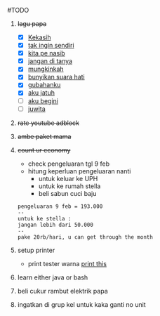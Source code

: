 #TODO

1. ~~lagu papa~~
    - [x] [Kekasih](https://youtu.be/XrqiM-urPLE?si=mETutGYr1wMxnGKL)
    - [x] [tak ingin sendiri](https://youtu.be/2PFFCHHoD5A?si=lFMFIqgLPIzrudVR)
    - [x] [kita pe nasib](https://youtu.be/gBoPdZjnP5U?si=Qk-PwhdguF62HBwF)
    - [x] [jangan di tanya](https://youtu.be/R8F5b0EaYr8?si=COHifn8i0lxOHnH5)
    - [x] [mungkinkah](https://youtu.be/bCqsI_qtprY?si=7cYD2LBV5Y3chL3r)
    - [x] [bunyikan suara hati](https://youtu.be/lN1YhpvROVg?si=lBgOQhEjQd-_gjx1)
    - [x] [gubahanku](https://youtu.be/uXN8wjp5Fek?si=YGg0z7SsgJwhXIqH)
    - [x] [aku jatuh](https://youtu.be/WpuH3pSymAY?si=hQ069dgaasD6pxhm)
    - [ ] [aku begini](https://youtu.be/WpuH3pSymAY?si=hQ069dgaasD6pxhm)
    - [ ] [juwita](https://youtu.be/7v0KChDftqU?si=mBzOIeohbUZMs6vv)

2. ~~rate youtube adblock~~
3. ~~ambe paket mama~~
4. ~~count ur economy~~
    - check pengeluaran tgl 9 feb
    - hitung keperluan pengeluaran nanti
        - untuk keluar ke UPH
        - untuk ke rumah stella
        - beli sabun cuci baju
    ```
    pengeluaran 9 feb = 193.000
    --
    untuk ke stella :
    jangan lebih dari 50.000
    --
    pake 20rb/hari, u can get through the month
    ``` 

 
5. setup printer
    - print tester warna [print this](https://printertesting.com/wp-content/uploads/2020/11/print-test-page-color.jpg)
6. learn either java or bash
7. beli cukur rambut elektrik papa
8. ingatkan di grup kel untuk kaka ganti no unit